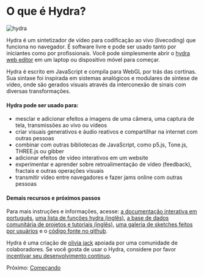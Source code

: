 ---
---
# O que é Hydra?
![hydra](../images/hydra.png)

Hydra é um sintetizador de vídeo para codificação ao vivo (livecoding) que funciona no navegador. É software livre e pode ser usado tanto por iniciantes como por profissionais. Você pode simplesmente abrir o [hydra web editor](https://hydra.ojack.xyz) em um laptop ou dispositivo móvel para começar.

Hydra é escrito em JavaScript e compila para WebGL por trás das cortinas. Sua sintaxe foi inspirada em sistemas analógicos e modulares de síntese de vídeo, onde são gerados visuais através da interconexão de sinais com diversas transformações.

#### Hydra pode ser usado para:

- mesclar e adicionar efeitos a imagens de uma câmera, uma captura de tela, transmissões ao vivo ou vídeos
- criar visuais generativos e áudio reativos e compartilhar na internet com outras pessoas
- combinar com outras bibliotecas de JavaScript, como p5.js, Tone.js, THREE.js ou gibber
- adicionar efeitos de vídeo interativos em um website
- experimentar e aprender sobre retroalimentação de vídeo (feedback), fractais e outras operações visuais
- transmitir vídeo entre navegadores e fazer jams online com outras pessoas

#### Demais recursos e próximos passos

Para mais instruções e informações, acesse: [a documentação interativa em português](learning/getting-started.md), [uma lista de funções hydra (inglês)](https://hydra.ojack.xyz/api/), [a base de dados comunitária de projetos e tutoriais (inglês)](https://hydra.ojack.xyz/garden/), [uma galeria de sketches feitos por usuários](https://twitter.com/hydra_patterns) e o [código fonte no github](https://github.com/hydra-synth/hydra).

Hydra é uma criação de [olivia jack](https://ojack.xyz) apoiada por uma comunidade de colaboradores. Se você gosta de usar o Hydra, considere por favor [incentivar seu desenvolvimento contínuo](https://opencollective.com/hydra-synth).

Próximo: [Começando](docs/learning/getting-started.md)
